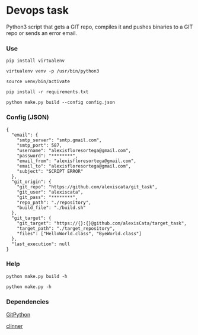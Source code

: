 # Devops task #

Python3 script that gets a GIT repo, compiles it and pushes binaries to a GIT repo or sends an error email.

### Use
```
pip install virtualenv
```
```
virtualenv venv -p /usr/bin/python3
```
```
source venv/bin/activate
```
```
pip install -r requirements.txt
```
```
python make.py build --config config.json
```

### Config (JSON)
```
{
  "email": {
    "smtp_server": "smtp.gmail.com",
    "smtp_port": 587,
    "username": "alexisfloresortega@gmail.com",
    "password": "********",
    "email_from": "alexisfloresortega@gmail.com",
    "email_to": "alexisfloresortega@gmail.com",
    "subject": "SCRIPT ERROR"
  },
  "git_origin": {
    "git_repo": "https://github.com/alexiscata/git_task",
    "git_user": "alexiscata",
    "git_pass": "********",
    "repo_path": "./repository",    
    "build_file": "./build.sh"
  },
  "git_target": {
    "git_target": "https://{}:{}@github.com/alexisCata/target_task",
    "target_path": "./target_repository",
    "files": ["HelloWorld.class", "ByeWorld.class"]
  },
  "last_execution": null
}
```

### Help
```shell
python make.py build -h
```
```shell
python make.py -h
```

### Dependencies
    
[GitPython](https://github.com/gitpython-developers/GitPython)
    
[clinner](https://github.com/PeRDy/clinner)